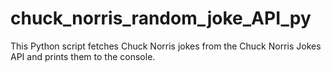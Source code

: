 # chuck_norris_random_joke_API_py
This Python script fetches Chuck Norris jokes from the Chuck Norris Jokes API and prints them to the console.
